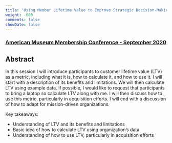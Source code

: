 ```yaml
---
title: 'Using Member Lifetime Value to Improve Strategic Decision-Making'
weight: -600
comments: false
showDate: false
---
```


### [American Museum Membership Conference - September 2020](https://www.americanmuseummembership.org/)

## Abstract

In this session I will introduce participants to customer lifetime value (LTV) as a metric, including what it is, how to calculate it, and how to use it. I will start with a description of its benefits and limitations. We will then calculate LTV using example data. If possible, I would like to request that participants to bring a laptop so calculate LTV along with me. I will then discuss how to use this metric, particularly in acquisition efforts. I will end with a discussion of how to adapt for mission-driven organizations.  

Key takeaways: 

 - Understanding of LTV and its benefits and limitations 
 - Basic idea of how to calculate LTV using organization’s data 
 - Understanding of how to use LTV, particularly in acquisition efforts 

